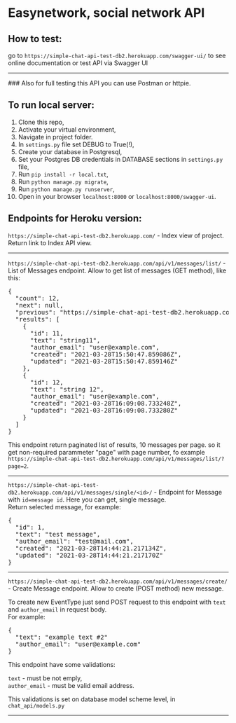 # Easynetwork, social network API


## How to test:  
go to `https://simple-chat-api-test-db2.herokuapp.com/swagger-ui/` to see online documentation or test API via Swagger UI

<hr>
### Also for full testing this API you can use Postman or httpie.

## To run local server:
1. Clone this repo,  
2. Activate your virtual environment,
3. Navigate in project folder.
4. In `settings.py` file set DEBUG to True(!),  
5. Create your database in Postgresql,
6. Set your Postgres DB credentials in DATABASE sections in `settings.py` file,  
7. Run `pip install -r local.txt`,
8. Run `python manage.py migrate`,
9. Run `python manage.py runserver`,
10. Open in your browser `localhost:8000` or `localhost:8000/swagger-ui`.




## Endpoints for Heroku version:  

`https://simple-chat-api-test-db2.herokuapp.com/` - Index view of project. Return link to Index API view.
<hr>

`https://simple-chat-api-test-db2.herokuapp.com/api/v1/messages/list/` - List of Messages endpoint. Allow to get list of messages (GET method), like this:     

<pre>
{
  "count": 12,
  "next": null,
  "previous": "https://simple-chat-api-test-db2.herokuapp.com/api/v1/messages/list/",
  "results": [
    {
      "id": 11,
      "text": "string11",
      "author_email": "user@example.com",
      "created": "2021-03-28T15:50:47.859086Z",
      "updated": "2021-03-28T15:50:47.859146Z"
    },
    {
      "id": 12,
      "text": "string 12",
      "author_email": "user@example.com",
      "created": "2021-03-28T16:09:08.733248Z",
      "updated": "2021-03-28T16:09:08.733280Z"
    }
  ]
}
</pre>
This endpoint return paginated list of results, 10 messages per page. so it get non-required parammeter "page" with page number, fo example `https://simple-chat-api-test-db2.herokuapp.com/api/v1/messages/list/?page=2`.
<hr>

`https://simple-chat-api-test-db2.herokuapp.com/api/v1/messages/single/<id>/` - Endpoint for Message with `id=message id`. Here you can get, single message.  
Return selected message, for example:  
<pre>
{
  "id": 1,
  "text": "test message",
  "author_email": "test@mail.com",
  "created": "2021-03-28T14:44:21.217134Z",
  "updated": "2021-03-28T14:44:21.217170Z"
}
</pre>
<hr>

`https://simple-chat-api-test-db2.herokuapp.com/api/v1/messages/create/` - Create Message endpoint. Allow to create (POST method) new message.   

To create new EventType just send POST request to this endpoint with `text` and `author_email` in request body.  
For example:  
<pre>
{
  "text": "example text #2"
  "author_email": "user@example.com"
}
</pre>
This endpoint have some validations:  

`text` - must be not emply,  
`author_email` - must be valid email address.  

This validations is set on database model scheme level, in `chat_api/models.py`
<hr>
